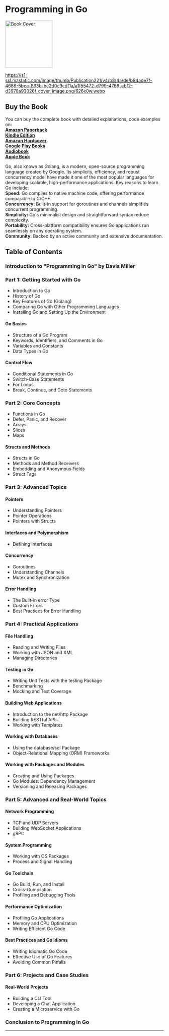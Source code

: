 # Programming in Go

<img src="https://is1-ssl.mzstatic.com/image/thumb/Publication221/v4/b8/4a/de/b84ade7f-4686-5bea-893b-bc2d0e3cdf1a/a1f55472-d799-4766-abf2-d3978a93026f_cover_image.png/626x0w.webp" alt="Book Cover" width="150" />

https://is1-ssl.mzstatic.com/image/thumb/Publication221/v4/b8/4a/de/b84ade7f-4686-5bea-893b-bc2d0e3cdf1a/a1f55472-d799-4766-abf2-d3978a93026f_cover_image.png/626x0w.webp

## Buy the Book

You can buy the complete book with detailed explanations, code examples on:  
**[Amazon Paperback]()**  
**[Kindle Edition]()**  
**[Amazon Hardcover]()**  
**[Google Play Books]()**  
**[Audiobook]()**  
**[Apple Book]()**  

Go, also known as Golang, is a modern, open-source programming language created by Google. Its simplicity, efficiency, and robust concurrency model have made it one of the most popular languages for developing scalable, high-performance applications.
Key reasons to learn Go include:  
**Speed:** Go compiles to native machine code, offering performance comparable to C/C++.  
**Concurrency:** Built-in support for goroutines and channels simplifies concurrent programming.  
**Simplicity:** Go's minimalist design and straightforward syntax reduce complexity.  
**Portability:** Cross-platform compatibility ensures Go applications run seamlessly on any operating system.  
**Community:** Backed by an active community and extensive documentation.  

## Table of Contents

### Introduction to "Programming in Go" by Davis Miller

### Part 1: Getting Started with Go
- Introduction to Go
- History of Go
- Key Features of Go (Golang)
- Comparing Go with Other Programming Languages
- Installing Go and Setting Up the Environment

#### Go Basics
- Structure of a Go Program
- Keywords, Identifiers, and Comments in Go
- Variables and Constants
- Data Types in Go

#### Control Flow
- Conditional Statements in Go
- Switch-Case Statements
- For Loops
- Break, Continue, and Goto Statements

### Part 2: Core Concepts
- Functions in Go
- Defer, Panic, and Recover
- Arrays
- Slices
- Maps

#### Structs and Methods
- Structs in Go
- Methods and Method Receivers
- Embedding and Anonymous Fields
- Struct Tags

### Part 3: Advanced Topics
#### Pointers
- Understanding Pointers
- Pointer Operations
- Pointers with Structs

#### Interfaces and Polymorphism
- Defining Interfaces

#### Concurrency
- Goroutines
- Understanding Channels
- Mutex and Synchronization

#### Error Handling
- The Built-in error Type
- Custom Errors
- Best Practices for Error Handling

### Part 4: Practical Applications
#### File Handling
- Reading and Writing Files
- Working with JSON and XML
- Managing Directories

#### Testing in Go
- Writing Unit Tests with the testing Package
- Benchmarking
- Mocking and Test Coverage

#### Building Web Applications
- Introduction to the net/http Package
- Building RESTful APIs
- Working with Templates

#### Working with Databases
- Using the database/sql Package
- Object-Relational Mapping (ORM) Frameworks

#### Working with Packages and Modules
- Creating and Using Packages
- Go Modules: Dependency Management
- Versioning and Releasing Packages

### Part 5: Advanced and Real-World Topics
#### Network Programming
- TCP and UDP Servers
- Building WebSocket Applications
- gRPC

#### System Programming
- Working with OS Packages
- Process and Signal Handling

#### Go Toolchain
- Go Build, Run, and Install
- Cross-Compilation
- Profiling and Debugging Tools

#### Performance Optimization
- Profiling Go Applications
- Memory and CPU Optimization
- Writing Efficient Go Code

#### Best Practices and Go Idioms
- Writing Idiomatic Go Code
- Effective Use of Go Features
- Avoiding Common Pitfalls

### Part 6: Projects and Case Studies
#### Real-World Projects
- Building a CLI Tool
- Developing a Chat Application
- Creating a Microservice with Go

### Conclusion to Programming in Go

---
